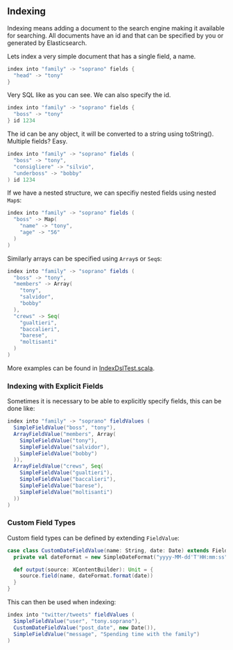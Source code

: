 ## Indexing

Indexing means adding a document to the search engine making it available for searching. All documents have an id
and that can be specified by you or generated by Elasticsearch.

Lets index a very simple document that has a single field, a name.

```scala
index into "family" -> "soprano" fields {
  "head" -> "tony"
}
```

Very SQL like as you can see. We can also specify the id.

```scala
index into "family" -> "soprano" fields {
  "boss" -> "tony"
} id 1234
```

The id can be any object, it will be converted to a string using toString().
Multiple fields? Easy.

```scala
index into "family" -> "soprano" fields (
  "boss" -> "tony",
  "consigliere" -> "silvio",
  "underboss" -> "bobby"
) id 1234
```

If we have a nested structure, we can specifiy nested fields using nested `Map`s:

```scala
index into "family" -> "soprano" fields (
  "boss" -> Map(
    "name" -> "tony",
    "age" -> "56"
  )
)
```

Similarly arrays can be specified using `Array`s or `Seq`s:

```scala
index into "family" -> "soprano" fields (
  "boss" -> "tony",
  "members" -> Array(
    "tony",
    "salvidor",
    "bobby"
  ),
  "crews" -> Seq(
    "gualtieri",
    "baccalieri",
    "barese",
    "moltisanti"
  )
)
```


More examples can be found in [IndexDslTest.scala](../elastic4s-core-tests/src/test/scala/com/sksamuel/elastic4s/indexes/IndexDslTest.scala).

### Indexing with Explicit Fields

Sometimes it is necessary to be able to explicitly specify fields, this can be done like:

```scala
index into "family" -> "soprano" fieldValues (
  SimpleFieldValue("boss", "tony"),
  ArrayFieldValue("members", Array(
    SimpleFieldValue("tony"),
    SimpleFieldValue("salvidor"),
    SimpleFieldValue("bobby")
  )),
  ArrayFieldValue("crews", Seq(
    SimpleFieldValue("gualtieri"),
    SimpleFieldValue("baccalieri"),
    SimpleFieldValue("barese"),
    SimpleFieldValue("moltisanti")
  ))
)
```

### Custom Field Types

Custom field types can be defined by extending `FieldValue`:

```scala
case class CustomDateFieldValue(name: String, date: Date) extends FieldValue {
  private val dateFormat = new SimpleDateFormat("yyyy-MM-dd'T'HH:mm:ss")

  def output(source: XContentBuilder): Unit = {
    source.field(name, dateFormat.format(date))
  }
}
```

This can then be used when indexing:

```scala
index into "twitter/tweets" fieldValues (
  SimpleFieldValue("user", "tony.soprano"),
  CustomDateFieldValue("post_date", new Date()),
  SimpleFieldValue("message", "Spending time with the family")
)
```

